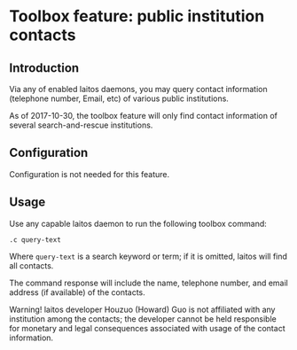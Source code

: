 # Toolbox feature: public institution contacts

## Introduction
Via any of enabled laitos daemons, you may query contact information (telephone number, Email, etc) of various public
institutions.

As of 2017-10-30, the toolbox feature will only find contact information of several search-and-rescue institutions.

## Configuration
Configuration is not needed for this feature.

## Usage
Use any capable laitos daemon to run the following toolbox command:

    .c query-text

Where `query-text` is a search keyword or term; if it is omitted, laitos will find all contacts.

The command response will include the name, telephone number, and email address (if available) of the contacts.

Warning! laitos developer Houzuo (Howard) Guo is not affiliated with any institution among the contacts; the developer
cannot be held responsible for monetary and legal consequences associated with usage of the contact information.